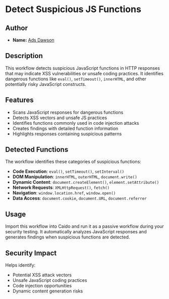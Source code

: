 # Detect Suspicious JS Functions

## Author
- **Name:** [Ads Dawson](https://github.com/GangGreenTemperTatum)

## Description
This workflow detects suspicious JavaScript functions in HTTP responses that may indicate XSS vulnerabilities or unsafe coding practices. It identifies dangerous functions like `eval()`, `setTimeout()`, `innerHTML`, and other potentially risky JavaScript constructs.

## Features
- Scans JavaScript responses for dangerous functions
- Detects XSS vectors and unsafe JS practices
- Identifies functions commonly used in code injection attacks
- Creates findings with detailed function information
- Highlights responses containing suspicious patterns

## Detected Functions
The workflow identifies these categories of suspicious functions:
- **Code Execution**: `eval()`, `setTimeout()`, `setInterval()`
- **DOM Manipulation**: `innerHTML`, `outerHTML`, `document.write()`
- **Dynamic Content**: `document.createElement()`, `element.setAttribute()`
- **Network Requests**: `XMLHttpRequest()`, `fetch()`
- **Navigation**: `window.location.href`, `window.open()`
- **Data Access**: `document.cookie`, `document.URL`, `document.referrer`

## Usage
Import this workflow into Caido and run it as a passive workflow during your security testing. It automatically analyzes JavaScript responses and generates findings when suspicious functions are detected.

## Security Impact
Helps identify:
- Potential XSS attack vectors
- Unsafe JavaScript coding practices
- Code injection opportunities
- Dynamic content generation risks